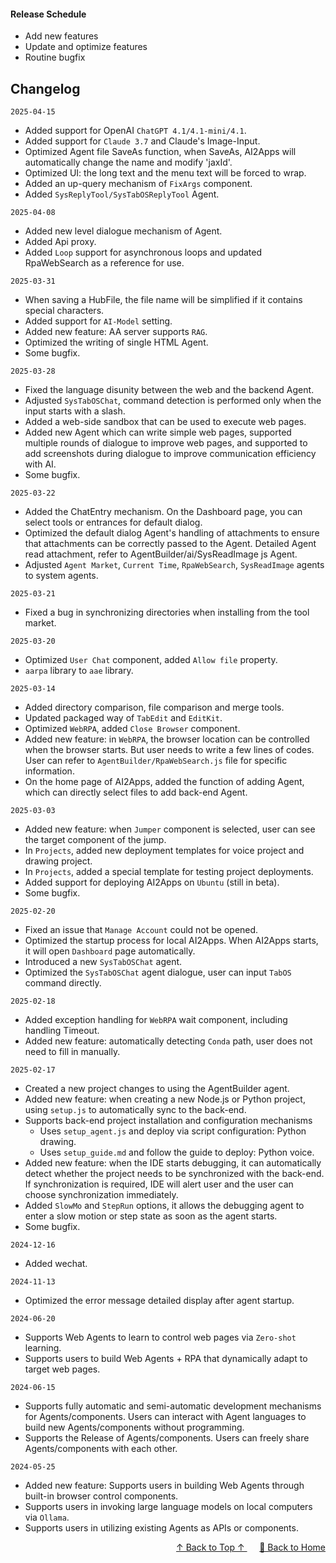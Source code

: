 <a name="readme-top"></a>

#### Release Schedule

- Add new features
- Update and optimize features
- Routine bugfix

## Changelog
`2025-04-15`
- Added support for OpenAI `ChatGPT 4.1/4.1-mini/4.1`.
- Added support for `Claude 3.7` and Claude's Image-Input.
- Optimized Agent file SaveAs function, when SaveAs, AI2Apps will automatically change the name and modify 'jaxId'.
- Optimized UI: the long text and the menu text will be forced to wrap.
- Added an up-query mechanism of `FixArgs` component.
- Added `SysReplyTool/SysTabOSReplyTool` Agent.

`2025-04-08`
- Added new level dialogue mechanism of Agent.
- Added Api proxy.
- Added `Loop` support for asynchronous loops and updated RpaWebSearch as a reference for use.

`2025-03-31`
- When saving a HubFile, the file name will be simplified if it contains special characters.
- Added support for `AI-Model` setting.
- Added new feature: AA server supports `RAG`.
- Optimized the writing of single HTML Agent.
- Some bugfix.

`2025-03-28`
- Fixed the language disunity between the web and the backend Agent.
- Adjusted `SysTabOSChat`, command detection is performed only when the input starts with a slash.
- Added a web-side sandbox that can be used to execute web pages.
- Added new Agent which can write simple web pages, supported multiple rounds of dialogue to improve web pages, and supported to add screenshots during dialogue to improve communication efficiency with AI.
- Some bugfix.

`2025-03-22`
- Added the ChatEntry mechanism. On the Dashboard page, you can select tools or entrances for default dialog.
- Optimized the default dialog Agent's handling of attachments to ensure that attachments can be correctly passed to the Agent. Detailed Agent read attachment, refer to AgentBuilder/ai/SysReadImage js Agent.
- Adjusted `Agent Market`, `Current Time`, `RpaWebSearch`, `SysReadImage` agents to system agents.

`2025-03-21`
- Fixed a bug in synchronizing directories when installing from the tool market.

`2025-03-20`
- Optimized `User Chat` component, added `Allow file` property.
- `aarpa` library to `aae` library.

`2025-03-14`
- Added directory comparison, file comparison and merge tools.
- Updated packaged way of `TabEdit` and `EditKit`.
- Optimized `WebRPA`, added `Close Browser` component.
- Added new feature: in `WebRPA`, the browser location can be controlled when the browser starts. But user needs to write a few lines of codes. User can refer to `AgentBuilder/RpaWebSearch.js` file for specific information.
- On the home page of AI2Apps, added the function of adding Agent, which can directly select files to add back-end Agent.

`2025-03-03`
- Added new feature: when `Jumper` component is selected, user can see the target component of the jump.
- In `Projects`, added new deployment templates for voice project and drawing project.
- In `Projects`, added a special template for testing project deployments.
- Added support for deploying AI2Apps on `Ubuntu` (still in beta).
- Some bugfix.

`2025-02-20`
- Fixed an issue that `Manage Account` could not be opened.
- Optimized the startup process for local AI2Apps. When AI2Apps starts, it will open `Dashboard` page automatically.
- Introduced a new `SysTabOSChat` agent.
- Optimized the `SysTabOSChat` agent dialogue, user can input `TabOS` command directly.

`2025-02-18`
- Added exception handling for `WebRPA` wait component, including handling Timeout.
- Added new feature: automatically detecting `Conda` path, user does not need to fill in manually. 

`2025-02-17`
- Created a new project changes to using the AgentBuilder agent.
- Added new feature: when creating a new Node.js or Python project, using `setup.js` to automatically sync to the back-end.
- Supports back-end project installation and configuration mechanisms
  - Uses `setup_agent.js` and deploy via script configuration: Python drawing.
  - Uses `setup_guide.md` and follow the guide to deploy: Python voice.
- Added new feature: when the IDE starts debugging, it can automatically detect whether the project needs to be synchronized with the back-end. If synchronization is required, IDE will alert user and the user can choose synchronization immediately.
- Added `SlowMo` and `StepRun` options, it allows the debugging agent to enter a slow motion or step state as soon as the agent starts.
- Some bugfix.

`2024-12-16`
- Added wechat.

`2024-11-13`
- Optimized the error message detailed display after agent startup. 

`2024-06-20`
- Supports Web Agents to learn to control web pages via `Zero-shot` learning.
- Supports users to build Web Agents + RPA that dynamically adapt to target web pages.

`2024-06-15`
- Supports fully automatic and semi-automatic development mechanisms for Agents/components. Users can interact with Agent languages to build new Agents/components without programming.
- Supports the Release of Agents/components. Users can freely share Agents/components with each other.

`2024-05-25`
- Added new feature: Supports users in building Web Agents through built-in browser control components.
- Supports users in invoking large language models on local computers via `Ollama`.
- Supports users in utilizing existing Agents as APIs or components.

<p align="right" >
  <a href="#readme-top">
    ↑ Back to Top ↑
  </a>&nbsp;&nbsp;&nbsp;&nbsp;
  <a href="./README.md">
    🔗 Back to Home
  </a>
</p>